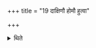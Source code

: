+++
title = "19 दाक्षिणौ होमौ हुत्वा"

+++

<details><summary>थिते</summary>

दाक्षिणौ होमौ हुत्वा १९
</details>
